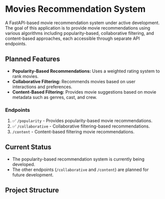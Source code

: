 # Movies Recommendation System

A FastAPI-based movie recommendation system under active development. The goal of this application is to provide movie recommendations using various algorithms including popularity-based, collaborative filtering, and content-based approaches, each accessible through separate API endpoints.

## Planned Features
- **Popularity-Based Recommendations:** Uses a weighted rating system to rank movies.
- **Collaborative Filtering:** Recommends movies based on user interactions and preferences.
- **Content-Based Filtering:** Provides movie suggestions based on movie metadata such as genres, cast, and crew.

### Endpoints
1. :white_check_mark: `/popularity` - Provides popularity-based movie recommendations.
2. :white_check_mark: `/collaborative` - Collaborative filtering-based recommendations.
3. `/content` - Content-based filtering movie recommendations.

## Current Status
- The popularity-based recommendation system is currently being developed.
- The other endpoints (`/collaborative` and `/content`) are planned for future development.
  
## Project Structure
